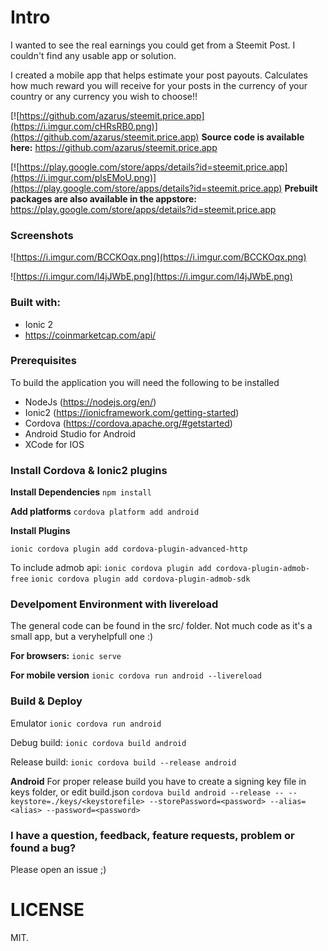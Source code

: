 # Intro
I wanted to see the real earnings you could get from a Steemit Post. I couldn't find any usable app or solution.

I created a mobile app that helps estimate your post payouts. Calculates how much reward you will receive for your posts in the currency of your country or any currency you wish to choose!!


[![https://github.com/azarus/steemit.price.app](https://i.imgur.com/cHRsRB0.png)](https://github.com/azarus/steemit.price.app)
**Source code is available here:**
https://github.com/azarus/steemit.price.app



[![https://play.google.com/store/apps/details?id=steemit.price.app](https://i.imgur.com/plsEMoU.png)](https://play.google.com/store/apps/details?id=steemit.price.app)
**Prebuilt packages are also available in the appstore:**
https://play.google.com/store/apps/details?id=steemit.price.app


### Screenshots

![https://i.imgur.com/BCCKOqx.png](https://i.imgur.com/BCCKOqx.png)

![https://i.imgur.com/l4jJWbE.png](https://i.imgur.com/l4jJWbE.png)

### Built with:
- Ionic 2
- https://coinmarketcap.com/api/

### Prerequisites

To build the application you will need the following to be installed
- NodeJs (https://nodejs.org/en/)
- Ionic2 (https://ionicframework.com/getting-started)
- Cordova (https://cordova.apache.org/#getstarted)
- Android Studio for Android
- XCode for IOS

### Install Cordova & Ionic2 plugins

**Install Dependencies**
`npm install`

**Add platforms**
`cordova platform add android`

**Install Plugins**

`ionic cordova plugin add cordova-plugin-advanced-http`

To include admob api:
`ionic cordova plugin add cordova-plugin-admob-free`
`ionic cordova plugin add cordova-plugin-admob-sdk`




### Develpoment Environment with livereload

The general code can be found in the src/ folder. Not much code as it's a small app, but a veryhelpfull one :)

**For browsers:**
`ionic serve`

**For mobile version**
`ionic cordova run android --livereload`


### Build & Deploy

Emulator
`ionic cordova run android`

Debug build:
`ionic cordova build android`

Release build:
`ionic cordova build --release android`

**Android**
For proper release build you have to create a signing key file in keys folder, or edit build.json
`cordova build android --release -- --keystore=./keys/<keystorefile> --storePassword=<password> --alias=<alias> --password=<password>`

### I have a question, feedback, feature requests, problem or found a bug?
Please open an issue ;)

# LICENSE
MIT.